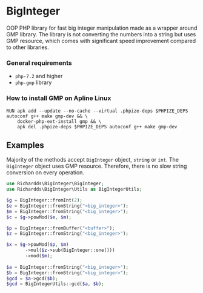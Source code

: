 # BigInteger
OOP PHP library for fast big integer manipulation made as a wrapper around GMP library.
The library is not converting the numbers into a string but uses GMP resource, which
comes with significant speed improvement compared to other libraries.
### General requirements
- `php-7.2` and higher
- `php-gmp` library

### How to install GMP on Apline Linux
```shell
RUN apk add --update --no-cache --virtual .phpize-deps $PHPIZE_DEPS autoconf g++ make gmp-dev && \
    docker-php-ext-install gmp && \
    apk del .phpize-deps $PHPIZE_DEPS autoconf g++ make gmp-dev
```

## Examples
Majority of the methods accept `BigInteger` object, `string` or `int`.
The `BigInteger` object uses GMP resource. Therefore, there is no slow string conversion on every operation.

```php
use Richardds\BigInteger\BigInteger;
use Richardds\BigInteger\Utils as BigIntegerUtils;

$g = BigInteger::fromInt(2);
$e = BigInteger::fromString("<big_integer>");
$m = BigInteger::fromString("<big_integer>");
$c = $g->powMod($e, $m);

$p = BigInteger::fromBuffer("<buffer>");
$z = BigInteger::fromString("<big_integer>");

$x = $g->powMod($p, $m)
       ->mul($z->sub(BigInteger::one()))
       ->mod($m);
       
$a = BigInteger::fromString("<big_integer>");
$b = BigInteger::fromString("<big_integer>");
$gcd = $a->gcd($b);
$gcd = BigIntegerUtils::gcd($a, $b);
```